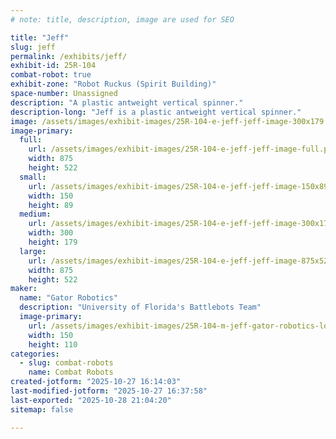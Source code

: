 ```yaml
---
# note: title, description, image are used for SEO

title: "Jeff"
slug: jeff
permalink: /exhibits/jeff/
exhibit-id: 25R-104
combat-robot: true
exhibit-zone: "Robot Ruckus (Spirit Building)"
space-number: Unassigned
description: "A plastic antweight vertical spinner."
description-long: "Jeff is a plastic antweight vertical spinner."
image: /assets/images/exhibit-images/25R-104-e-jeff-jeff-image-300x179.png
image-primary: 
  full:
    url: /assets/images/exhibit-images/25R-104-e-jeff-jeff-image-full.png
    width: 875
    height: 522
  small:
    url: /assets/images/exhibit-images/25R-104-e-jeff-jeff-image-150x89.png
    width: 150
    height: 89
  medium:
    url: /assets/images/exhibit-images/25R-104-e-jeff-jeff-image-300x179.png
    width: 300
    height: 179
  large:
    url: /assets/images/exhibit-images/25R-104-e-jeff-jeff-image-875x522.png
    width: 875
    height: 522
maker: 
  name: "Gator Robotics"
  description: "University of Florida's Battlebots Team"
  image-primary:
    url: /assets/images/exhibit-images/25R-104-m-jeff-gator-robotics-logo-300x219.png
    width: 150
    height: 110
categories: 
  - slug: combat-robots
    name: Combat Robots
created-jotform: "2025-10-27 16:14:03"
last-modified-jotform: "2025-10-27 16:37:58"
last-exported: "2025-10-28 21:04:20"
sitemap: false

---
```

